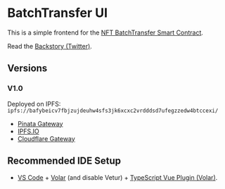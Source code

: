# BatchTransfer UI

This is a simple frontend for the [NFT BatchTransfer Smart Contract](https://etherscan.io/address/0x055c942A5396460f0d36295bEd65436cd970Aa11#code).

Read the [Backstory (Twitter)](https://twitter.com/jalil_eth/status/1616919632622878720).

## Versions

### V1.0
Deployed on IPFS: `ipfs://bafybeicv7fbjzujdeuhw4sfs3jk6xcxc2vrdddsd7ufegzzedw4btccexi/`

- [Pinata Gateway](https://gateway.pinata.cloud/ipfs/QmU8Foyud7i9q5sqrkMtH6xm75dD5djHSm8mKz2KEBGuQV/)
- [IPFS.IO](https://ipfs.io/ipfs/QmU8Foyud7i9q5sqrkMtH6xm75dD5djHSm8mKz2KEBGuQV/)
- [Cloudflare Gateway](https://cf-ipfs.com/ipfs/QmU8Foyud7i9q5sqrkMtH6xm75dD5djHSm8mKz2KEBGuQV/)


## Recommended IDE Setup

- [VS Code](https://code.visualstudio.com/) + [Volar](https://marketplace.visualstudio.com/items?itemName=Vue.volar) (and disable Vetur) + [TypeScript Vue Plugin (Volar)](https://marketplace.visualstudio.com/items?itemName=Vue.vscode-typescript-vue-plugin).
